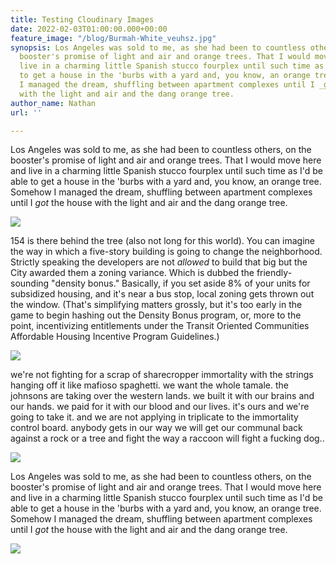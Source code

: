 ```yaml
---
title: Testing Cloudinary Images
date: 2022-02-03T01:00:00.000+00:00
feature_image: "/blog/Burmah-White_veuhsz.jpg"
synopsis: Los Angeles was sold to me, as she had been to countless others, on the
  booster's promise of light and air and orange trees. That I would move here and
  live in a charming little Spanish stucco fourplex until such time as I'd be able
  to get a house in the 'burbs with a yard and, you know, an orange tree. Somehow
  I managed the dream, shuffling between apartment complexes until I _got_ the house
  with the light and air and the dang orange tree.
author_name: Nathan
url: ''

---
```

Los Angeles was sold to me, as she had been to countless others, on the booster's promise of light and air and orange trees. That I would move here and live in a charming little Spanish stucco fourplex until such time as I'd be able to get a house in the 'burbs with a yard and, you know, an orange tree. Somehow I managed the dream, shuffling between apartment complexes until I _got_ the house with the light and air and the dang orange tree.

![](https://res.cloudinary.com/chickenbutt/image/upload/c_scale,w_auto:100,dpr_auto,f_auto/vibianas_hlclly)

154 is there behind the tree (also not long for this world). You can imagine the way in which a five-story building is going to change the neighborhood. Strictly speaking the developers are not _allowed_ to build that big but the City awarded them a zoning variance. Which is dubbed the friendly-sounding "density bonus." Basically, if you set aside 8% of your units for subsidized housing, and it's near a bus stop, local zoning gets thrown out the window. (That's simplifying matters grossly, but it's too early in the game to begin hashing out the Density Bonus program, or, more to the point, incentivizing entitlements under the Transit Oriented Communities Affordable Housing Incentive Program Guidelines.)

![](https://res.cloudinary.com/on-bunker-hill/image/upload/c_scale,w_auto:100,dpr_auto,f_auto/blog/Burmah-White_veuhsz)

we're not fighting for a scrap of sharecropper immortality with the strings hanging off it like mafioso spaghetti. we want the whole tamale. the johnsons are taking over the western lands. we built it with our brains and our hands. we paid for it with our blood and our lives. it's ours and we're going to take it. and we are not applying in triplicate to the immortality control board. anybody gets in our way we will get our communal back against a rock or a tree and fight the way a raccoon will fight a fucking dog..

![](https://res.cloudinary.com/on-bunker-hill/image/upload/v1643942321/blog/xVermonicaSmall_lf5slp.jpg)

Los Angeles was sold to me, as she had been to countless others, on the booster's promise of light and air and orange trees. That I would move here and live in a charming little Spanish stucco fourplex until such time as I'd be able to get a house in the 'burbs with a yard and, you know, an orange tree. Somehow I managed the dream, shuffling between apartment complexes until I _got_ the house with the light and air and the dang orange tree.

![](https://res.cloudinary.com/on-bunker-hill/image/upload/v1643945937/blog/KaftizBomb_qygjzf.jpg)